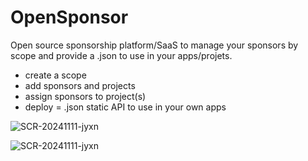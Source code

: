 # OpenSponsor

Open source sponsorship platform/SaaS to manage your sponsors by scope and provide a .json to use in your apps/projets. 

- create a scope
- add sponsors and projects
- assign sponsors to project(s)
- deploy = .json static API to use in your own apps

![SCR-20241111-jyxn](https://github.com/user-attachments/assets/d317b7ca-fbe3-4408-b336-062718968011)

![SCR-20241111-jyxn](https://github.com/user-attachments/assets/d501a9f4-9339-4352-8e66-a545c588d0c8)
